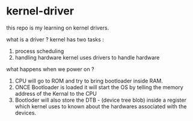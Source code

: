 # kernel-driver

this repo is my learning on kernel drivers.

what is a driver ?
kernel has two tasks : 
   1. process scheduling 
   2. handling hardware
kernel uses drivers to handle hardware
   
what happens when we power on ?
1. CPU will go to ROM and try to bring bootloader inside RAM.
2. ONCE Bootloader is loaded it will start the OS by telling the memory address of the Kernal to the CPU
3. Bootloder will also store the DTB - (device tree blob) inside a register which kernel uses to known about the hardwares associated with the devices.

